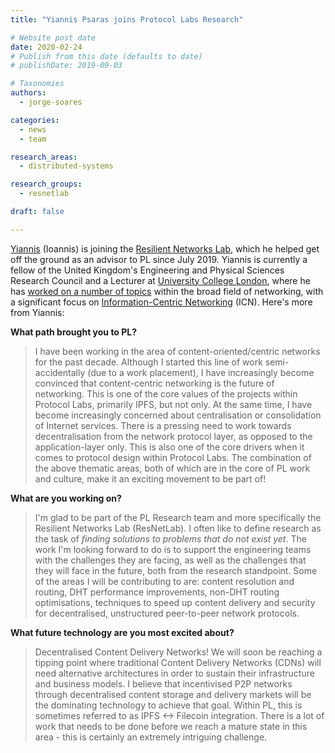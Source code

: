 ```yaml
---
title: "Yiannis Psaras joins Protocol Labs Research"

# Website post date
date: 2020-02-24
# Publish from this date (defaults to date)
# publishDate: 2019-09-03

# Taxonomies
authors:
  - jorge-soares

categories:
  - news
  - team

research_areas:
  - distributed-systems

research_groups:
  - resnetlab

draft: false

---
```


[Yiannis](/authors/yiannis-psaras/) (Ioannis) is joining the [Resilient Networks Lab](/research/groups/resnetlab/), which he helped get off the ground as an advisor to PL since July 2019. Yiannis is currently a fellow of the United Kingdom's Engineering and Physical Sciences Research Council and a Lecturer at [University College London](https://www.ucl.ac.uk/), where he has [worked on a number of topics](https://scholar.google.com/citations?user=uudC-YUAAAAJ&hl=en&oi=ao) within the broad field of networking, with a significant focus on [Information-Centric Networking](https://en.wikipedia.org/wiki/Information-centric_networking) (ICN). Here's more from Yiannis:

**What path brought you to PL?**

> I have been working in the area of content-oriented/centric networks for the past decade. Although I started this line of work semi-accidentally (due to a work placement), I have increasingly become convinced that content-centric networking is the future of networking. This is one of the core values of the projects within Protocol Labs, primarily IPFS, but not only. At the same time, I have become increasingly concerned about centralisation or consolidation of Internet services. There is a pressing need to work towards decentralisation from the network protocol layer, as opposed to the application-layer only. This is also one of the core drivers when it comes to protocol design within Protocol Labs. The combination of the above thematic areas, both of which are in the core of PL work and culture, make it an exciting movement to be part of!

**What are you working on?**

> I'm glad to be part of the PL Research team and more specifically the Resilient Networks Lab (ResNetLab). I often like to define research as the task of _finding solutions to problems that do not exist yet_. The work I'm looking forward to do is to support the engineering teams with the challenges they are facing, as well as the challenges that they will face in the future, both from the research standpoint. Some of the areas I will be contributing to are: content resolution and routing, DHT performance improvements, non-DHT routing optimisations, techniques to speed up content delivery and security for decentralised, unstructured peer-to-peer network protocols.

**What future technology are you most excited about?**

> Decentralised Content Delivery Networks! We will soon be reaching a tipping point where traditional Content Delivery Networks (CDNs) will need alternative architectures in order to sustain their infrastructure and business models. I believe that incentivised P2P networks through decentralised content storage and delivery markets will be the dominating technology to achieve that goal. Within PL, this is sometimes referred to as IPFS <-> Filecoin integration. There is a lot of work that needs to be done before we reach a mature state in this area - this is certainly an extremely intriguing challenge.
